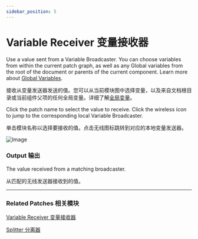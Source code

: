 ```yaml
---
sidebar_position: 5
---
```


# Variable Receiver 变量接收器

Use a value sent from a Variable Broadcaster. You can choose variables from within the current patch graph, as well as any Global variables from the root of the document or parents of the current component. Learn more about [Global Variables](./../Concepts/Variables.md).

接收从变量发送器发送的值。您可以从当前模块图中选择变量，以及来自文档根目录或当前组件父项的任何全局变量。详细了解[全局变量](./../Concepts/Variables.md)。

Click the patch name to select the value to receive. Click the wireless icon to jump to the corresponding local Variable Broadcaster.

单击模块名称以选择要接收的值。点击无线图标跳转到对应的本地变量发送器。

![Image](@site/static/img/docs/Utility/variable-receiver.png)

### Output 输出

The value received from a matching broadcaster.

从匹配的无线发送器接收到的值。

------

### Related Patches 相关模块

[Variable Receiver 变量接收器](./Variable%20Receiver.md)

[Splitter 分离器](./Splitter.md)
